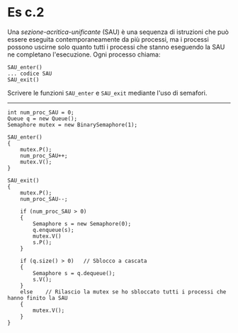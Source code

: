 # Es c.2
Una *sezione-acritica-unificante* (SAU) è una sequenza di istruzioni che può essere eseguita contemporaneamente da più processi, ma i processi possono uscirne solo quanto tutti i processi che stanno eseguendo la SAU ne completano l'esecuzione.
Ogni processo chiama:

```
SAU_enter()
... codice SAU
SAU_exit()
```

Scrivere le funzioni `SAU_enter` e `SAU_exit` mediante l'uso di semafori.

---

```
int num_proc_SAU = 0;
Queue q = new Queue();
Semaphore mutex = new BinarySemaphore(1);

SAU_enter()
{
    mutex.P();
    num_proc_SAU++;
    mutex.V();
}

SAU_exit()
{
    mutex.P();
    num_proc_SAU--;

    if (num_proc_SAU > 0)
    {
        Semaphore s = new Semaphore(0);
        q.enqueue(s);
        mutex.V()
        s.P();
    }
    
    if (q.size() > 0)   // Sblocco a cascata
    {
        Semaphore s = q.dequeue();
        s.V();
    }
    else    // Rilascio la mutex se ho sbloccato tutti i processi che hanno finito la SAU
    {
        mutex.V();
    }
}
```